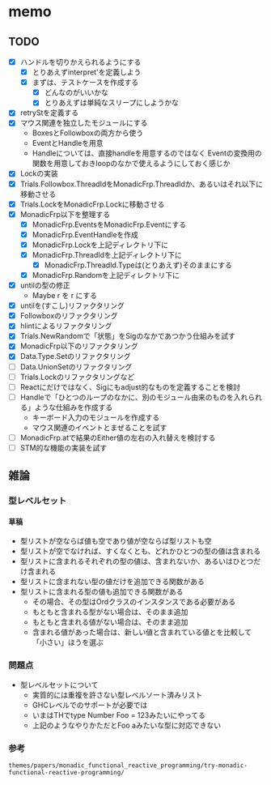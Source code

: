memo
====

TODO
----

* [x] ハンドルを切りかえられるようにする
	+ [x] とりあえずinterpret'を定義しよう
	+ [x] まずは、テストケースを作成する
		- [x] どんなのがいいかな
		- [x] とりあえずは単純なスリープにしようかな
* [x] retryStを定義する
* [x] マウス関連を独立したモジュールにする
	+ BoxesとFollowboxの両方から使う
	+ EventとHandleを用意
	+ Handleについては、直接handleを用意するのではなく
		Eventの変換用の関数を用意しておきloopのなかで使えるようにしておく感じか
* [x] Lockの実装
* [x] Trials.Followbox.ThreadIdをMonadicFrp.ThreadIdか、あるいはそれ以下に移動させる
* [x] Trials.LockをMonadicFrp.Lockに移動させる
* [x] MonadicFrp以下を整理する
	+ [x] MonadicFrp.EventsをMonadicFrp.Eventにする
	+ [x] MonadicFrp.EventHandleを作成
	+ [x] MonadicFrp.Lockを上記ディレクトリ下に
	+ [x] MonadicFrp.ThreadIdを上記ディレクトリ下に
		- [x] MonadicFrp.ThreadId.Typeは(とりあえず)そのままにする
	+ [x] MonadicFrp.Randomを上記ディレクトリ下に
* [x] untilの型の修正
	+ Maybe r を r にする
* [x] untilを(すこし)リファクタリング
* [x] Followboxのリファクタリング
* [x] hlintによるリファクタリング
* [x] Trials.NewRandomで「状態」をSigのなかであつかう仕組みを試す
* [x] MonadicFrp以下のリファクタリング
* [x] Data.Type.Setのリファクタリング
* [ ] Data.UnionSetのリファクタリング
* [ ] Trials.Lockのリファクタリングなど
* [ ] Reactにだけではなく、Sigにもadjust的なものを定義することを検討
* [ ] Handleで「ひとつのループのなかに、別のモジュール由来のものを入れられる」ような仕組みを作成する
	+ キーボード入力のモジュールを作成する
	+ マウス関連のイベントとまぜることを試す
* [ ] MonadicFrp.atで結果のEither値の左右の入れ替えを検討する
* [ ] STM的な機能の実装を試す

雑論
----

### 型レベルセット

#### 草稿

* 型リストが空ならば値も空であり値が空ならば型リストも空
* 型リストが空でなければ、すくなくとも、どれかひとつの型の値は含まれる
* 型リストに含まれるそれぞれの型の値は、含まれないか、あるいはひとつだけ含まれる
* 型リストに含まれない型の値だけを追加できる関数がある
* 型リストに含まれる型の値も追加できる関数がある
	+ その場合、その型はOrdクラスのインスタンスである必要がある
	+ もともと含まれる型がない場合は、そのまま追加
	+ もともと含まれる値がない場合は、そのまま追加
	+ 含まれる値があった場合は、新しい値と含まれている値とを比較して「小さい」ほうを選ぶ

### 問題点

* 型レベルセットについて
	+ 実質的には重複を許さない型レベルソート済みリスト
	+ GHCレベルでのサポートが必要では
	+ いまはTHでtype Number Foo = 123みたいにやってる
	+ 上記のようなやりかただとFoo aみたいな型に対応できない

### 参考

```
themes/papers/monadic_functional_reactive_programming/try-monadic-functional-reactive-programming/
```
